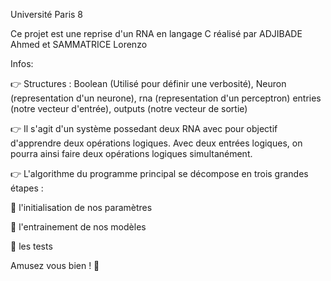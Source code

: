 Université Paris 8

Ce projet est une reprise d'un RNA en langage C réalisé par ADJIBADE Ahmed et SAMMATRICE Lorenzo

Infos:

👉 Structures : Boolean (Utilisé pour définir une verbosité), Neuron (representation d'un neurone), rna (representation d'un perceptron) entries (notre vecteur d'entrée), outputs (notre vecteur de sortie)

👉 Il s'agit d'un système possedant deux RNA avec pour objectif d'apprendre deux opérations logiques. Avec deux entrées logiques, on pourra ainsi faire deux opérations logiques simultanément.

👉 L'algorithme du programme principal se décompose en trois grandes étapes :

🔄 l'initialisation de nos paramètres

🥊 l'entrainement de nos modèles

🤔 les tests

Amusez vous bien ! 🎉

